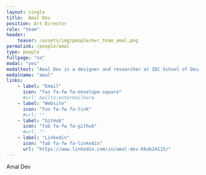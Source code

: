 ```yaml
---
layout: single
title:  Amal Dev
position: Art Director
role: "team"
header:
    teaser: /assets/img/people/mvr_team_amal.png
permalink: /people/amal
type: people
fullpage: "no"
modal: "yes"
modaltext: "Amal Dev is a designer and researcher at IDC School of Design, IIT Bombay. He works on the possibilities of storytelling in immersive media. His work primarily falls in the fields of storytelling and communication design."
modalname: "amal"
links:
    - label: "Email"
      icon: "fas fa-fw fa-envelope-square"
      #url: mailto:entermailhere
    - label: "Website"
      icon: "fas fa-fw fa-link"
      #url: ""
    - label: "GitHub"
      icon: "fab fa-fw fa-github"
      #url: ""
    - label: "Linkedin"
      icon: "fab fa-fw fa-linkedin"
      url: "https://www.linkedin.com/in/amal-dev-66ab24115/"
---
```


Amal Dev


